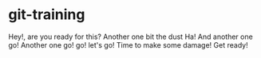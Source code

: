 # git-training
Hey!, are you ready for this?
Another one bit the dust
Ha!
And another one go!
Another one go!
go!
let's go!
Time to make some damage!
Get ready!
